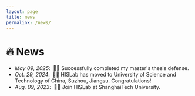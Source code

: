 ```yaml
---
layout: page
title: news
permalink: /news/
---
```


# 🔥 News
- *May 09, 2025*: &nbsp;🎉🎉 Successfully completed my master's thesis defense.
- *Oct. 29, 2024*: &nbsp;🎉🎉 HISLab has moved to University of Science and Technology of China, Suzhou, Jiangsu. Congratulations!
- *Aug. 09, 2023*: &nbsp;🎉🎉 Join HISLab at ShanghaiTech University. 

